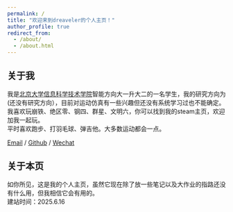 ```yaml
---
permalink: /
title: "欢迎来到dreaveler的个人主页！"
author_profile: true
redirect_from: 
  - /about/
  - /about.html
---
```

## 关于我
我是[北京大学](https://www.pku.edu.cn/)[信息科学技术学院](https://eecs.pku.edu.cn/)智能方向大一升大二的一名学生，我的研究方向为(还没有研究方向），目前对运动仿真有一些兴趣但还没有系统学习过也不能确定。  
我喜欢玩崩铁、绝区零、钢四、群星、文明六，你可以找到我的steam主页，欢迎加我一起玩。  
平时喜欢跑步、打羽毛球、弹吉他。大多数运动都会一点。

[Email](dreaveler.stu.pku.edu.cn) / [Github](https://github.com/dreaveler) / [Wechat](../images/wechat.jpg)  
## 关于本页
如你所见，这是我的个人主页，虽然它现在除了放一些笔记以及大作业的指路还没有什么用，但我相信它会有用的。  
建站时间：2025.6.16
